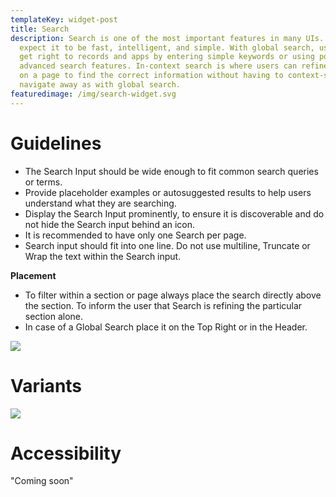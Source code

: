 ```yaml
---
templateKey: widget-post
title: Search
description: Search is one of the most important features in many UIs. Users
  expect it to be fast, intelligent, and simple. With global search, users can
  get right to records and apps by entering simple keywords or using powerful
  advanced search features. In-context search is where users can refine content
  on a page to find the correct information without having to context-shift or
  navigate away as with global search.
featuredimage: /img/search-widget.svg
---
```

# **G﻿uidelines**

* The Search Input should be wide enough to fit common search queries or terms.
* Provide placeholder examples or autosuggested results to help users understand what they are searching.
* Display the Search Input prominently, to ensure it is discoverable and do not hide the Search input behind an icon.
* It is recommended to have only one Search per page.
* Search input should fit into one line. Do not use multiline, Truncate or Wrap the text within the Search input.

**Placement**

* To filter within a section or page always place the search directly above the section. To inform the user that Search is refining the particular section alone.
* In case of a Global Search place it on the Top Right or in the Header.

![](/img/search-white-theme.png)

# **Variants**

![](/img/global-search.png)

# **Accessibility**

"Coming soon"